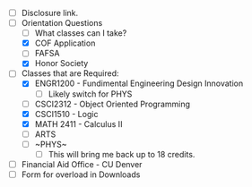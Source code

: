 - [ ] Disclosure link.
- [ ] Orientation Questions
	- [ ] What classes can I take?
	- [x] COF Application
	- [ ] FAFSA
	- [x] Honor Society
- [ ] Classes that are Required:
	- [x] ENGR1200 - Fundimental Engineering Design Innovation
		- [ ] Likely switch for PHYS
	- [ ] CSCI2312 - Object Oriented Programming
	- [x] CSCI1510 - Logic
	- [x] MATH 2411 - Calculus II
	- [ ] ARTS
	- [ ] ~PHYS~
		- [ ] This will bring me back up to 18 credits.
- [ ] Financial Aid Office - CU Denver
- [ ] Form for overload in Downloads